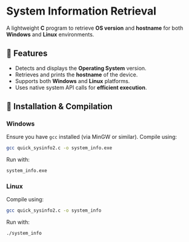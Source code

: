 # System Information Retrieval

A lightweight **C** program to retrieve **OS version** and **hostname** for both **Windows** and **Linux** environments.

## 📌 Features
- Detects and displays the **Operating System** version.
- Retrieves and prints the **hostname** of the device.
- Supports both **Windows** and **Linux** platforms.
- Uses native system API calls for **efficient execution**.

## 🚀 Installation & Compilation

### **Windows**
Ensure you have `gcc` installed (via MinGW or similar). Compile using:

```bash
gcc quick_sysinfo2.c -o system_info.exe
```
Run with:
```bash
system_info.exe
```

### **Linux**
Compile using:

```bash
gcc quick_sysinfo2.c -o system_info
```

Run with:
```bash
./system_info
```
